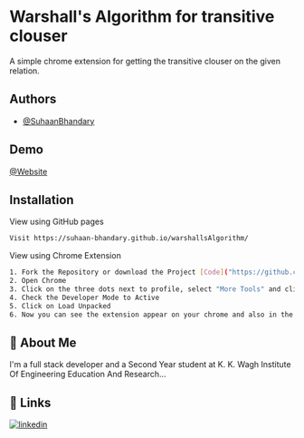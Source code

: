 
# Warshall's Algorithm for transitive clouser

A simple chrome extension for getting the transitive clouser on the given relation.

## Authors

- [@SuhaanBhandary](https://github.com/Suhaan-Bhandary)

## Demo
[@Website](https://suhaan-bhandary.github.io/warshallsAlgorithm/)
  
## Installation

View using GitHub pages

```bash
Visit https://suhaan-bhandary.github.io/warshallsAlgorithm/ 
```

View using Chrome Extension

```bash
1. Fork the Repository or download the Project [Code]("https://github.com/Suhaan-Bhandary/warshallsAlgorithm.git") and after downloading the code change the manifestjson.txt to manifest.json
2. Open Chrome
3. Click on the three dots next to profile, select "More Tools" and click on "extensions"
4. Check the Developer Mode to Active
5. Click on Load Unpacked
6. Now you can see the extension appear on your chrome and also in the list
```


## 🚀 About Me
I'm a full stack developer and a Second Year student at K. K. Wagh Institute Of Engineering Education And Research...

  
## 🔗 Links
[![linkedin](https://img.shields.io/badge/linkedin-0A66C2?style=for-the-badge&logo=linkedin&logoColor=white)](https://www.linkedin.com/in/suhaan-bhandary/)

  
